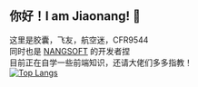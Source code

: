 ## 你好！I am Jiaonang! 👋
这里是胶囊，飞友，航空迷，CFR9544<br>
同时也是 <a href="https://jiaonang.gq">NANGSOFT</a> 的开发者捏<br>
目前正在自学一些前端知识，还请大佬们多多指教！<br>
[![Top Langs](https://github-readme-stats.vercel.app/api/top-langs/?username=Teares)]([https://github.com/Teares](https://github-readme-stats.vercel.app/api/top-langs/?username=Teares))
